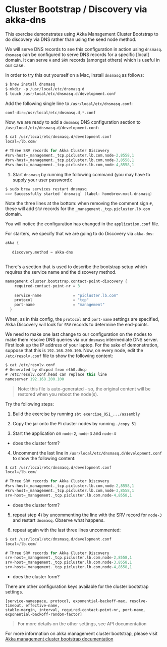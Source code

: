 # Cluster Bootstrap / Discovery via akka-dns

This exercise demonstrates using Akka Management Cluster Bootstrap
to do discovery via DNS rather than using the seed node method.

We will serve DNS records to see this configuration in action using `dnsmasq`.
`dnsmasq` can be configured to serve DNS records for a specific [local] domain. It can serve `A` and `SRV` records (amongst others) which is useful in our case.

In order to try this out yourself on a Mac, install `dnsmasq` as follows:

```scala
$ brew install dnsmasq
$ mkdir -p /usr/local/etc/dnsmasq.d
$ touch /usr/local/etc/dnsmasq.d/development.conf
```

Add the following single line to `/usr/local/etc/dnsmasq.conf`:

```scala
conf-dir=/usr/local/etc/dnsmasq.d,*.conf
```

Now, we are ready to add a `dnsmasq` DNS configuration section to `/usr/local/etc/dnsmasq.d/development.conf`:

```scala
$ cat /usr/local/etc/dnsmasq.d/development.conf
local=/lb.com/

# Three SRV records for Akka Cluster Discovery
#srv-host=_management._tcp.picluster.lb.com,node-2,8558,1
#srv-host=_management._tcp.picluster.lb.com,node-3,8558,1
#srv-host=_management._tcp.picluster.lb.com,node-4,8558,1
```

1) Start `dnsmasq` by running the following command (you may have to supply your user password):

```scala
$ sudo brew services restart dnsmasq
==> Successfully started `dnsmasq` (label: homebrew.mxcl.dnsmasq)
```

Note the three lines at the bottom: when removing the comment sign `#`, these will add `SRV` records for the `_management._tcp.picluster.lb.com` domain.

You will notice the configuration has changed in the `application.conf` file. 

For starters, we specify that we are going to do Discovery via `akka-dns`:

```scala
akka {
   
   discovery.method = akka-dns
   
```

There's a section that is used to describe the bootstrap setup which 
requires the service name and the discovery method. 

```scala
management.cluster.bootstrap.contact-point-discovery {
    required-contact-point-nr = 3
    
    service-name              = "picluster.lb.com"
    protocol                  = "tcp"
    port-name                 = "management"
  }
```

When, as in this config, the `protocol` and `port-name` settings are specified, Akka Discovery will look for `SRV` records to determine the end-points.

We need to make one last change to our configuration on the nodes to make them resolve DNS queries via our `dnsmasq` intermediate DNS server. First look up the IP address of your laptop. For the sake of demonstration, suppose that this is `192.168.200.100`. Now, on every node, edit the `/etc/resolv.conf` file to show the following content:

```scala
$ cat /etc/resolv.conf
# Generated by dhcpcd from eth0.dhcp
# /etc/resolv.conf.head can replace this line
nameserver 192.168.200.100
```

> Note: this file is auto-generated - so, the original content will be restored
>       when you reboot the node(s).



Try the following steps:

 
1) Build the exercise by running `sbt exercise_051_.../assembly`

2) Copy the jar onto the Pi cluster nodes by running `./copy 51`

3) Start the application on `node-2`, `node-3` and `node-4`

- does the cluster form?

4) Uncomment the last line in `/usr/local/etc/dnsmasq.d/development.conf` to show the following content:

```scala
$ cat /usr/local/etc/dnsmasq.d/development.conf
local=/lb.com/

# Three SRV records for Akka Cluster Discovery
#srv-host=_management._tcp.picluster.lb.com,node-2,8558,1
#srv-host=_management._tcp.picluster.lb.com,node-3,8558,1
srv-host=_management._tcp.picluster.lb.com,node-4,8558,1
```

- does the cluster form?

5) repeat step 4) by uncommenting the line with the SRV record for `node-3` and restart `dnsmasq`. Observe what happens.

6) repeat again with the last three lines uncommented:

```scala
$ cat /usr/local/etc/dnsmasq.d/development.conf
local=/lb.com/

# Three SRV records for Akka Cluster Discovery
srv-host=_management._tcp.picluster.lb.com,node-2,8558,1
srv-host=_management._tcp.picluster.lb.com,node-3,8558,1
srv-host=_management._tcp.picluster.lb.com,node-4,8558,1
```

- does the cluster form?

There are other configuration keys available for the cluster bootstrap settings. 
```
[service-namespace, protocol, exponential-backoff-max, resolve-timeout, effective-name, 
stable-margin, interval, required-contact-point-nr, port-name, exponential-backoff-random-factor]
```
> For more details on the other settings, see API documentation

For more information on akka management cluster bootstrap, 
please visit [Akka management cluster bootstrap documentation](https://developer.lightbend.com/docs/akka-management/current/bootstrap/index.html])

  